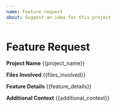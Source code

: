 ```yaml
---
name: Feature request
about: Suggest an idea for this project
---
```


# Feature Request

**Project Name**
{{project_name}} 

**Files Involved** 
{{files_involved}}

**Feature Details**
{{feature_details}}

**Additional Context**
{{additional_context}}
